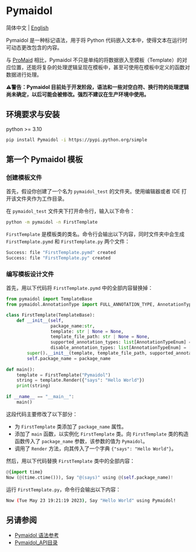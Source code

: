 # Pymaidol

简体中文 | [English](/docs/en-us/README_en-us.md)

Pymaidol 是一种标记语法，用于将 Python 代码嵌入文本中，使得文本在运行时可动态更改包含的内容。

与 [ProMaid](https://github.com/Eterance/ProMaid) 相比，Pymaidol 不只是单纯的将数据嵌入至模板（Template）的对应位置，还能将复杂的处理逻辑呈现在模板中，甚至可使用在模板中定义的函数对数据进行处理。

⚠**警告：Pymaidol 目前处于开发阶段，语法和一些对空白符、换行符的处理逻辑尚未确定，以后可能会被修改。强烈不建议在生产环境中使用。**

## 环境要求与安装

python >= 3.10

``` bash
pip install Pymaidol -i https://pypi.python.org/simple
```

## 第一个 Pymaidol 模板

### 创建模板文件

首先，假设你创建了一个名为 `pymaidol_test` 的文件夹。使用编辑器或者 IDE 打开该文件夹作为工作目录。

在 `pymaidol_test` 文件夹下打开命令行，输入以下命令：

``` bash
python -m pymaidol -n FirstTemplate
```

`FirstTemplate` 是模板类的类名。命令行会输出以下内容，同时文件夹中会生成 `FirstTemplate.pymd` 和 `FirstTemplate.py` 两个文件：

``` bash
Success: file "FirstTemplate.pymd" created
Success: file "FirstTemplate.py" created
```

### 编写模板设计文件

首先，用以下代码将 `FirstTemplate.pymd` 中的全部内容替换掉：

``` python
from pymaidol import TemplateBase
from pymaidol.AnnotationType import FULL_ANNOTATION_TYPE, AnnotationTypeEnum

class FirstTemplate(TemplateBase):
    def __init__(self, 
                 package_name:str, 
                 template: str | None = None, 
                 template_file_path: str | None = None, 
                 supported_annotation_types: list[AnnotationTypeEnum] = FULL_ANNOTATION_TYPE,
                 disable_annotation_types: list[AnnotationTypeEnum] = []) -> None:
        super().__init__(template, template_file_path, supported_annotation_types, disable_annotation_types)
        self.package_name = package_name
        
def main():
    template = FirstTemplate("Pymaidol")
    string = template.Render({"says": "Hello World"})
    print(string)
    
if __name__ == "__main__":
    main()
```

这段代码主要修改了以下部分：

- 为 `FirstTemplate` 类添加了 `package_name` 属性。
- 添加了 `main` 函数，以实例化 `FirstTemplate` 类。向 `FirstTemplate` 类的构造函数传入了 `package_name` 参数，该参数的值为 `Pymaidol`。
- 调用了 `Render` 方法，向其传入了一个字典 `{"says": "Hello World"}`。

然后，用以下代码替换 `FirstTemplate` 类中的全部内容：

``` python
@{import time}
Now (@(time.ctime())), Say "@(says)" using @(self.package_name)!
```

运行 `FirstTemplate.py`，命令行会输出以下内容：

``` bash
Now (Tue May 23 19:21:19 2023), Say "Hello World" using Pymaidol!
```

## 另请参阅

- [Pymaidol 语法参考](/docs/zh-cn/语法参考.md)
- [Pymaidol_API目录](/docs/zh-cn/Pymaidol_API%E7%9B%AE%E5%BD%95.md)
